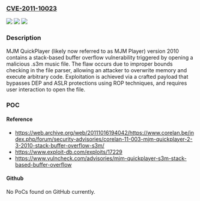 ### [CVE-2011-10023](https://cve.mitre.org/cgi-bin/cvename.cgi?name=CVE-2011-10023)
![](https://img.shields.io/static/v1?label=Product&message=QuickPlayer&color=blue)
![](https://img.shields.io/static/v1?label=Version&message=2010%20&color=brightgreen)
![](https://img.shields.io/static/v1?label=Vulnerability&message=CWE-121%20Stack-based%20Buffer%20Overflow&color=brightgreen)

### Description

MJM QuickPlayer (likely now referred to as MJM Player) version 2010 contains a stack-based buffer overflow vulnerability triggered by opening a malicious .s3m music file. The flaw occurs due to improper bounds checking in the file parser, allowing an attacker to overwrite memory and execute arbitrary code. Exploitation is achieved via a crafted payload that bypasses DEP and ASLR protections using ROP techniques, and requires user interaction to open the file.

### POC

#### Reference
- https://web.archive.org/web/20111016194042/https://www.corelan.be/index.php/forum/security-advisories/corelan-11-003-mjm-quickplayer-2-3-2010-stack-buffer-overflow-s3m/
- https://www.exploit-db.com/exploits/17229
- https://www.vulncheck.com/advisories/mjm-quickplayer-s3m-stack-based-buffer-overflow

#### Github
No PoCs found on GitHub currently.

